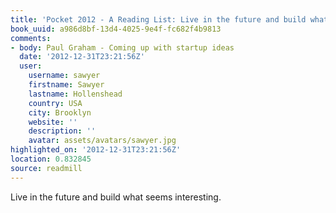 ```yaml
---
title: 'Pocket 2012 - A Reading List: Live in the future and build what seems interesting.'
book_uuid: a986d8bf-13d4-4025-9e4f-fc682f4b9813
comments:
- body: Paul Graham - Coming up with startup ideas
  date: '2012-12-31T23:21:56Z'
  user:
    username: sawyer
    firstname: Sawyer
    lastname: Hollenshead
    country: USA
    city: Brooklyn
    website: ''
    description: ''
    avatar: assets/avatars/sawyer.jpg
highlighted_on: '2012-12-31T23:21:56Z'
location: 0.832845
source: readmill
---
```


Live in the future and build what seems interesting.